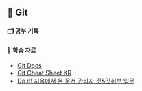 ## 📒 Git

  #### 🗂️ 공부 기록

  #### 📝 학습 자료

  - [Git Docs](https://git-scm.com/docs)
  - [Git Cheat Sheet KR](https://training.github.com/downloads/ko/github-git-cheat-sheet/)
  - [Do it! 지옥에서 온 문서 관리자 깃&깃허브 입문](https://product.kyobobook.co.kr/detail/S000061897448)
    
